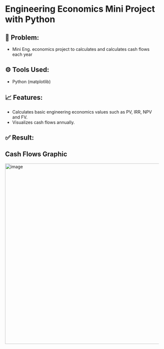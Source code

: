 # Engineering Economics Mini Project with Python 

## 📝 Problem:
- Mini Eng. economics project to calculates and calculates cash flows each year

## ⚙️ Tools Used:
- Python (matplotlib)

## 📈 Features:
- Calculates basic engineering economics values such as PV, IRR, NPV and FV.
- Visualizes cash flows annually.

## ✅ Result:

## Cash Flows Graphic
<img width="989" height="590" alt="image" src="https://github.com/user-attachments/assets/bd62ae62-faa1-4433-8b55-a48363716ba8" />
